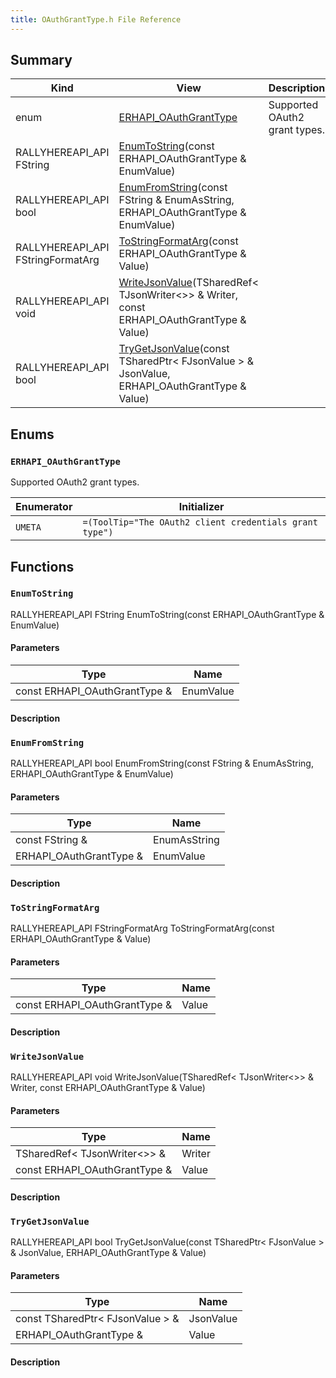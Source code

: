 ```yaml
---
title: OAuthGrantType.h File Reference
---
```


## Summary
| Kind | View | Description |
|------|------|-------------|
|enum|[ERHAPI_OAuthGrantType](/unreal-plugins/all/oauthgranttype_8h/#OAuthGrantType_8h_1abb9273fbdf62a3fdcb0e5567fe92f32a)|Supported OAuth2 grant types.|
|RALLYHEREAPI_API FString|[EnumToString](/unreal-plugins/all/oauthgranttype_8h/#OAuthGrantType_8h_1acd7d34cf86ba49acc2f2062f0778fce8)(const ERHAPI_OAuthGrantType & EnumValue)||
|RALLYHEREAPI_API bool|[EnumFromString](/unreal-plugins/all/oauthgranttype_8h/#OAuthGrantType_8h_1a0feec44bebb907887fbb351b3023437a)(const FString & EnumAsString, ERHAPI_OAuthGrantType & EnumValue)||
|RALLYHEREAPI_API FStringFormatArg|[ToStringFormatArg](/unreal-plugins/all/oauthgranttype_8h/#OAuthGrantType_8h_1a085110967186e4c2848ae433808df9ab)(const ERHAPI_OAuthGrantType & Value)||
|RALLYHEREAPI_API void|[WriteJsonValue](/unreal-plugins/all/oauthgranttype_8h/#OAuthGrantType_8h_1a60fa5aad75a964e234e3927c5be2ecfc)(TSharedRef< TJsonWriter<>> & Writer, const ERHAPI_OAuthGrantType & Value)||
|RALLYHEREAPI_API bool|[TryGetJsonValue](/unreal-plugins/all/oauthgranttype_8h/#OAuthGrantType_8h_1aef0899c5a91698368281a82df32b0cb3)(const TSharedPtr< FJsonValue > & JsonValue, ERHAPI_OAuthGrantType & Value)||
## Enums




### `ERHAPI_OAuthGrantType` <a id="OAuthGrantType_8h_1abb9273fbdf62a3fdcb0e5567fe92f32a"></a>
Supported OAuth2 grant types.



| Enumerator | Initializer|
|------------|------------|
|`UMETA`|`=(ToolTip="The OAuth2 client credentials grant type")`|



## Functions



### `EnumToString` <a id="OAuthGrantType_8h_1acd7d34cf86ba49acc2f2062f0778fce8"></a>

RALLYHEREAPI_API FString EnumToString(const ERHAPI_OAuthGrantType & EnumValue)

#### Parameters

| Type | Name |
|------|------|
|const ERHAPI_OAuthGrantType &|EnumValue|

#### Description






### `EnumFromString` <a id="OAuthGrantType_8h_1a0feec44bebb907887fbb351b3023437a"></a>

RALLYHEREAPI_API bool EnumFromString(const FString & EnumAsString, ERHAPI_OAuthGrantType & EnumValue)

#### Parameters

| Type | Name |
|------|------|
|const FString &|EnumAsString|
|ERHAPI_OAuthGrantType &|EnumValue|

#### Description






### `ToStringFormatArg` <a id="OAuthGrantType_8h_1a085110967186e4c2848ae433808df9ab"></a>

RALLYHEREAPI_API FStringFormatArg ToStringFormatArg(const ERHAPI_OAuthGrantType & Value)

#### Parameters

| Type | Name |
|------|------|
|const ERHAPI_OAuthGrantType &|Value|

#### Description






### `WriteJsonValue` <a id="OAuthGrantType_8h_1a60fa5aad75a964e234e3927c5be2ecfc"></a>

RALLYHEREAPI_API void WriteJsonValue(TSharedRef< TJsonWriter<>> & Writer, const ERHAPI_OAuthGrantType & Value)

#### Parameters

| Type | Name |
|------|------|
|TSharedRef< TJsonWriter<>> &|Writer|
|const ERHAPI_OAuthGrantType &|Value|

#### Description






### `TryGetJsonValue` <a id="OAuthGrantType_8h_1aef0899c5a91698368281a82df32b0cb3"></a>

RALLYHEREAPI_API bool TryGetJsonValue(const TSharedPtr< FJsonValue > & JsonValue, ERHAPI_OAuthGrantType & Value)

#### Parameters

| Type | Name |
|------|------|
|const TSharedPtr< FJsonValue > &|JsonValue|
|ERHAPI_OAuthGrantType &|Value|

#### Description







